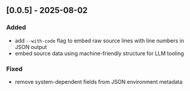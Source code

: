 ## [0.0.5] - 2025-08-02

### Added
- add `--with-code` flag to embed raw source lines with line numbers in JSON output
- embed source data using machine-friendly structure for LLM tooling

### Fixed
- remove system-dependent fields from JSON environment metadata
